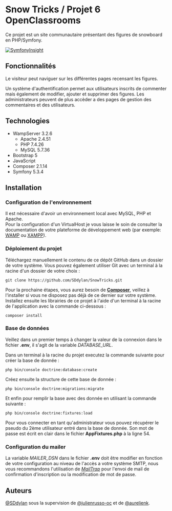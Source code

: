 
# Snow Tricks / Projet 6 OpenClassrooms

Ce projet est un site communautaire présentant des figures de snowboard en PHP/Symfony.

[![SymfonyInsight](https://insight.symfony.com/projects/47e26daa-af70-45b6-8fbb-d70cbf3e867b/big.svg)](https://insight.symfony.com/projects/47e26daa-af70-45b6-8fbb-d70cbf3e867b)

## Fonctionnalités

Le visiteur peut naviguer sur les différentes pages recensant les figures.

Un système d'authentification permet aux utilisateurs inscrits de commenter mais également de modifier, ajouter et supprimer des figures.
Les administrateurs peuvent de plus accèder a des pages de gestion des commentaires et des utilisateurs.

## Technologies

* WampServer 3.2.6
    * Apache 2.4.51
    * PHP 7.4.26
    * MySQL 5.7.36
* Bootstrap 5
* JavaScript
* Composer 2.1.14 
* Symfony 5.3.4

## Installation

### Configuration de l'environnement

Il est nécessaire d'avoir un environnement local avec MySQL, PHP et Apache.  
Pour la configuration d'un VirtualHost je vous laisse le soin de consulter la documentation de votre plateforme de développement web (par exemple: [WAMP](https://www.wampserver.com/) ou [XAMPP](https://doc.ubuntu-fr.org/xampp)).

### Déploiement du projet

Téléchargez manuellement le contenu de ce dépôt GitHub dans un dossier de votre système.
Vous pouvez également utiliser Git avec un terminal à la racine d'un dossier de votre choix :
```
git clone https://github.com/SDdylan/SnowTricks.git
```
Pour la prochaine étapes, vous aurez besoin de [**Composer**](https://getcomposer.org/download/), veillez à l'installer si vous ne disposez pas déjà de ce dernier sur votre système.  
Installez ensuite les librairies de ce projet à l'aide d'un terminal à la racine de l'application avec la commande ci-dessous :
```
composer install
```

### Base de données

Veillez dans un premier temps à changer la valeur de la connexion dans le fichier **.env**, il s'agit de la variable *DATABASE_URL*.

Dans un terminal à la racine du projet executez la commande suivante pour créer la base de donnée :
```
php bin/console doctrine:database:create
```
Créez ensuite la structure de cette base de donnée :
```
php bin/console doctrine:migrations:migrate
```

Et enfin pour remplir la base avec des donnée en utilisant la commande suivante :
```
php bin/console doctrine:fixtures:load
```

Pour vous connecter en tant qu'administrateur vous pouvez récupérer le pseudo du 2ème utilisateur entré dans la base de donnée. Son mot de passe est écrit en clair dans le fichier **AppFixtures.php** à la ligne 54.
### Configuration du mailer

La variable *MAILER_DSN* dans le fichier **.env** doit être modifier en fonction de votre configuration au niveau de l'accès a votre système SMTP, nous vous recommandons l'utilisation de *[MailTrap](https://mailtrap.io/)* pour l'envoi de mail de confirmation d'inscription ou la modification de mot de passe.

## Auteurs

[@SDdylan](https://github.com/SDdylan) sous la supervision de [@julienrusso-oc](https://github.com/julienrusso-oc) et de [@aurelienk](https://github.com/aurelienk).
